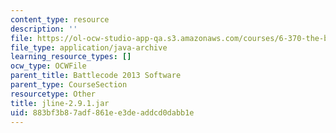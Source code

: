 ```yaml
---
content_type: resource
description: ''
file: https://ol-ocw-studio-app-qa.s3.amazonaws.com/courses/6-370-the-battlecode-programming-competition-january-iap-2013/883bf3b87adf861ee3deaddcd0dabb1e_jline-2.9.1.jar
file_type: application/java-archive
learning_resource_types: []
ocw_type: OCWFile
parent_title: Battlecode 2013 Software
parent_type: CourseSection
resourcetype: Other
title: jline-2.9.1.jar
uid: 883bf3b8-7adf-861e-e3de-addcd0dabb1e
---
```

